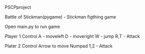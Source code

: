 PSCPproject

Battle of Stickman(pygame) - Stickman figthing game

Open main.py to run game

Player 1 Control
A - moveleft
D - moveright
W - jump
R,T - Attack

Plater 2 Control
Arrow to move
Numpad 1,2 - Attack
